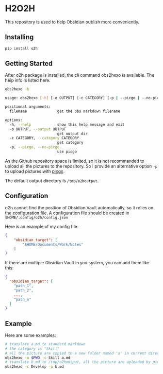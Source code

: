 # H2O2H

This repository is used to help Obsidian publish more conveniently.

## Installing

```bash
pip install o2h
```

## Getting Started

After o2h package is installed, the cli command obs2hexo is available. The help info is listed here.

```bash
obs2hexo -h

usage: obs2hexo [-h] [-o OUTPUT] [-c CATEGORY] [-p | --picgo | --no-picgo] filename

positional arguments:
  filename              get the obs markdown filename

options:
  -h, --help            show this help message and exit
  -o OUTPUT, --output OUTPUT
                        get output dir
  -c CATEGORY, --category CATEGORY
                        get category
  -p, --picgo, --no-picgo
                        use picgo
```

As the Github repository space is limited, so it is not recommanded to upload all the pictures  to the repository. So I provide an alternative option `-p` to upload pictures with [picgo](https://github.com/PicGo/PicGo-Core).

The default output directory is `/tmp/o2houtput`.

## Configuration

o2h cannot find the position of Obsidian Vault automatically, so it relies on the configuration file. A configuration file should be created in `$HOME/.config/o2h/config.json`

Here is an example of my config file:

```json
{
    "obsidian_target": [
        "$HOME/Documents/Work/Notes"
    ]
}
```

If there are multiple Obsidian Vault in you system, you can add them like this:

```json
{
  "obsidian_target": [
    "path_1",
    "path_2",
    ...,
    "path_n"
  ]
}
```

## Example

Here are some examples:

```bash
# translate a.md to standard markdown
# the category is "Skill"
# all the picture are copied to a new folder named 'a' in current directory
obs2hexo -o $PWD -c Skill a.md
# translate b.md to /tmp/o2houtput, all the picture are uploaded by picgo
obs2hexo -c Develop -p b.md
```
